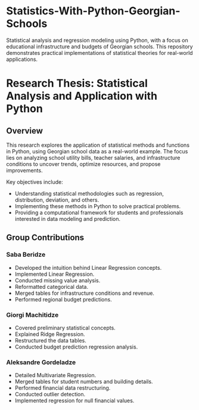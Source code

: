 # Statistics-With-Python-Georgian-Schools
Statistical analysis and regression modeling using Python, with a focus on educational infrastructure and budgets of Georgian schools. This repository demonstrates practical implementations of statistical theories for real-world applications.

# Research Thesis: Statistical Analysis and Application with Python

## Overview
This research explores the application of statistical methods and functions in Python, using Georgian school data as a real-world example. The focus lies on analyzing school utility bills, teacher salaries, and infrastructure conditions to uncover trends, optimize resources, and propose improvements.

Key objectives include:
- Understanding statistical methodologies such as regression, distribution, deviation, and others.
- Implementing these methods in Python to solve practical problems.
- Providing a computational framework for students and professionals interested in data modeling and prediction.

## Group Contributions
### Saba Beridze
- Developed the intuition behind Linear Regression concepts.
- Implemented Linear Regression.
- Conducted missing value analysis.
- Reformatted categorical data.
- Merged tables for infrastructure conditions and revenue.
- Performed regional budget predictions.

### Giorgi Machitidze
- Covered preliminary statistical concepts.
- Explained Ridge Regression.
- Restructured the data tables.
- Conducted budget prediction regression analysis.

### Aleksandre Gordeladze
- Detailed Multivariate Regression.
- Merged tables for student numbers and building details.
- Performed financial data restructuring.
- Conducted outlier detection.
- Implemented regression for null financial values.

